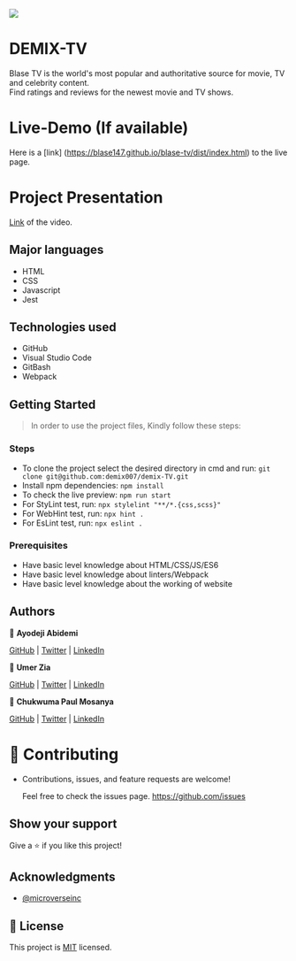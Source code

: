 ![](https://img.shields.io/badge/Microverse-blueviolet)

# DEMIX-TV

Blase TV is the world's most popular and authoritative source for movie, TV and celebrity content. <br>Find ratings and reviews for the newest movie and TV shows.

# Live-Demo (If available)

Here is a [link] (https://blase147.github.io/blase-tv/dist/index.html) to the live page.

# Project Presentation
[Link](https://drive.google.com/file/d/1WV3Tpaqe5hd5-PlzI4sOG1bVk6YtHAzU/view?usp=share_link) of the video.

## Major languages 
- HTML 
- CSS
- Javascript
- Jest

## Technologies used 
- GitHub 
- Visual Studio Code 
- GitBash
- Webpack

## Getting Started

> In order to use the project files, Kindly follow these steps:

### Steps

- To clone the project select the desired directory in cmd and run: `git clone git@github.com:demix007/demix-TV.git`
- Install npm dependencies: `npm install`
- To check the live preview: `npm run start`
- For StyLint test, run: `npx stylelint "**/*.{css,scss}"`
- For WebHint test, run: `npx hint .`
- For EsLint test, run: `npx eslint .`

### Prerequisites

- Have basic level knowledge about HTML/CSS/JS/ES6
- Have basic level knowledge about linters/Webpack
- Have basic level knowledge about the working of website


## Authors

👤 **Ayodeji Abidemi**

[GitHub](https://github.com/demix007) | [Twitter](https://twitter.com/dat_dope_demix) | [LinkedIn](https://linkedin.com/in/ayodeji-abidemi-b76935218)

👤 **Umer Zia**

[GitHub](https://github.com/UmerZia) | [Twitter](https://twitter.com/ChukwumaMosanya) | [LinkedIn](https://linkedin.com/in/umer-zia-30906a183/)

👤 **Chukwuma Paul Mosanya**

[GitHub](https://github.com/blase147) | [Twitter](https://twitter.com/DevUmerZia) | [LinkedIn](https://www.linkedin.com/in/chukwuma-mosanya-34645388)

# 🤝 Contributing

- Contributions, issues, and feature requests are welcome!

  Feel free to check the issues page. https://github.com/issues

## Show your support

Give a ⭐️ if you like this project!

## Acknowledgments

- [@microverseinc](https://github.com/microverseinc) 



## 📝 License

This project is [MIT](https://github.com/blase147/blase-tv/blob/feature/license) licensed.